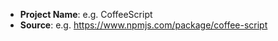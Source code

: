 <!--
Thank you for adding a project to Enclose.IO.

As both Node.js Compiler and Ruby Compiler are still being polished,
we have not yet automated the project adding process yet.

Please fill in the template below and we will compile and add it manually.
-->

* **Project Name**: e.g. CoffeeScript
* **Source**: e.g. https://www.npmjs.com/package/coffee-script

<!-- If you are reporting an issue, please delete the above messages. -->
